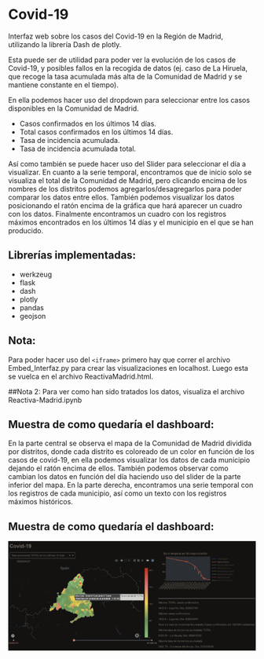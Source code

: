 # Covid-19
Interfaz web sobre los casos del Covid-19 en la Región de Madrid, utilizando la librería Dash de plotly.

Esta puede ser de utilidad para poder ver la evolución de los casos de Covid-19, y posibles fallos en la recogida de datos (ej. caso de La Hiruela, que recoge la tasa acumulada más alta de la Comunidad de Madrid y se mantiene constante en el tiempo).

En ella podemos hacer uso del dropdown para seleccionar entre los casos disponibles en la Comunidad de Madrid.
* Casos confirmados en los últimos 14 días.
* Total casos confirmados en los últimos 14 días.
* Tasa de incidencia acumulada.
* Tasa de incidencia acumulada total.

Así como también se puede hacer uso del Slider para seleccionar el día a visualizar.
En cuanto a la serie temporal, encontramos que de inicio solo se visualiza el total de la Comunidad de Madrid, pero clicando encima de los nombres de los distritos podemos agregarlos/desagregarlos para poder comparar los datos entre ellos. También podemos visualizar los datos posicionando el ratón encima de la gráfica que hará aparecer un cuadro con los datos.
Finalmente encontramos un cuadro con los registros máximos encontrados en los últimos 14 días y el municipio en el que se han producido.

## Librerías implementadas:
* werkzeug
* flask
* dash
* plotly
* pandas
* geojson

## Nota:
Para poder hacer uso del ```<iframe>``` primero hay que correr el archivo Embed_Interfaz.py para crear las visualizaciones en localhost. 
Luego esta se vuelca en el archivo ReactivaMadrid.html. 

##Nota 2:
Para ver como han sido tratados los datos, visualiza el archivo Reactiva-Madrid.ipynb

## Muestra de como quedaría el dashboard:
En la parte central se observa el mapa de la Comunidad de Madrid dividida por distritos, donde cada distrito es coloreado de un color en función de los casos de covid-19, en ella podemos visualizar los datos de cada municipio dejando el ratón encima de ellos. También podemos observar como cambian los datos en función del día haciendo uso del slider de la parte inferior del mapa.
En la parte derecha, encontramos una serie temporal con los registros de cada municipio, así como un texto con los registros máximos históricos.

## Muestra de como quedaría el dashboard:
![Muestra Interfaz](https://github.com/chemavera/Covid-19/blob/master/Muestras/Muestra_Interfaz.png)
